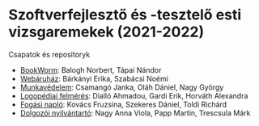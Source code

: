 # Szoftverfejlesztő és -tesztelő esti vizsgaremekek (2021-2022)

Csapatok és repositoryk
- [BookWorm](https://github.com/vp-vizsgaremek-2021e/BookWorm): Balogh Norbert, Tápai Nándor
- [Webáruház](https://github.com/vp-vizsgaremek-2021e/webaruhaz): Bárkányi Erika, Szabácsi Noémi
- [Munkavédelem](https://github.com/vp-vizsgaremek-2021e/munkavedelem): Csamangó Janka, Oláh Dániel, Nagy György
- [Logopédiai felmérés](https://github.com/vp-vizsgaremek-2021e/projektmunka): Dialló Ahmadou, Gardi Erik, Horváth Alexandra
- [Fogási napló](https://github.com/vp-vizsgaremek-2021e/fogasi-naplo): Kovács Fruzsina, Szekeres Dániel, Toldi Richárd
- [Dolgozói nyilvántartó](https://github.com/vp-vizsgaremek-2021e/nyilvantarto): Nagy Anna Viola, Papp Martin, Trescsula Márk 
